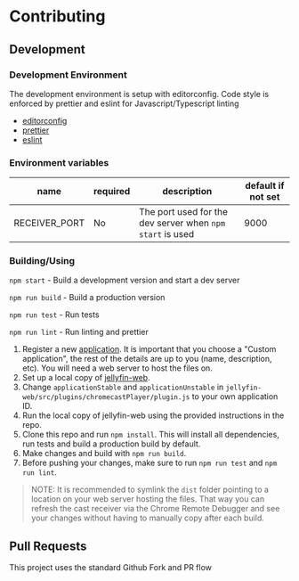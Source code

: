 # Contributing

## Development

### Development Environment

The development environment is setup with editorconfig. Code style is enforced by prettier and eslint for Javascript/Typescript linting

-   [editorconfig](https://editorconfig.org/)
-   [prettier](https://prettier.io/)
-   [eslint](https://eslint.org/)

### Environment variables

| name          | required | description                                               | default if not set |
| ------------- | -------- | --------------------------------------------------------- | ------------------ |
| RECEIVER_PORT | No       | The port used for the dev server when `npm start` is used | 9000               |

### Building/Using

`npm start` - Build a development version and start a dev server

`npm run build` - Build a production version

`npm run test` - Run tests

`npm run lint` - Run linting and prettier

1. Register a new [application](https://developers.google.com/cast/docs/registration). It is important that you choose a "Custom application", the rest of the details are up to you (name, description, etc). You will need a web server to host the files on.
2. Set up a local copy of [jellyfin-web](https://github.com/jellyfin/jellyfin-web).
3. Change `applicationStable` and `applicationUnstable` in `jellyfin-web/src/plugins/chromecastPlayer/plugin.js` to your own application ID.
4. Run the local copy of jellyfin-web using the provided instructions in the repo.
5. Clone this repo and run `npm install`. This will install all dependencies, run tests and build a production build by default.
6. Make changes and build with `npm run build`.
7. Before pushing your changes, make sure to run `npm run test` and `npm run lint`.

> NOTE: It is recommended to symlink the `dist` folder pointing to a location on your web server hosting the files. That way you can refresh the cast receiver via the Chrome Remote Debugger and see your changes without having to manually copy after each build.

## Pull Requests

This project uses the standard Github Fork and PR flow
